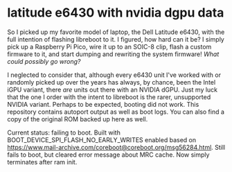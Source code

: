 # latitude e6430 with nvidia dgpu data
So I picked up my favorite model of laptop, the Dell Latitude e6430, with the full intention of flashing libreboot to it. I figured, how hard can it be? I simply pick up a Raspberry Pi Pico, wire it up to an SOIC-8 clip, flash a custom firmware to it, and start dumping and rewriting the system firmware! _What could possibly go wrong?_

I neglected to consider that, although every e6430 unit I've worked with or randomly picked up over the years has always, by chance, been the Intel iGPU variant, there _are_ units out there with an NVIDIA dGPU. Just my luck that the one I order with the intent to libreboot is the rarer, unsupported NVIDIA variant. Perhaps to be expected, booting did not work. This repository contains autoport output as well as boot logs. You can also find a copy of the original ROM backed up here as well.

Current status: failing to boot. Built with BOOT_DEVICE_SPI_FLASH_NO_EARLY_WRITES enabled based on https://www.mail-archive.com/coreboot@coreboot.org/msg56284.html. Still fails to boot, but cleared error message about MRC cache. Now simply terminates after ram init.
